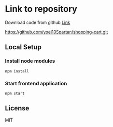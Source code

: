 # Link to repository
Download code from github [Link](https://github.com/yoel10Spartan/shopping-cart.git)

https://github.com/yoel10Spartan/shopping-cart.git

## Local Setup
### Install node modules
```
npm install
```

### Start frontend application
```
npm start
```

## License
MIT